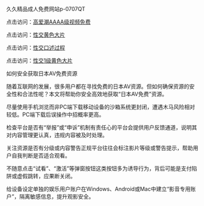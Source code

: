 久久精品成人免费网站p-0707QT

点击访问：<a href="https://rtj-3zo.pages.dev/">高爱潮AAAA级视频免费</a>

点击访问：<a href="https://rtj-3zo.pages.dev/">性交黄色大片</a>

点击访问：<a href="https://vassv.pages.dev/">性交口述过程</a>

点击访问：<a href="https://gsd-agv.pages.dev/">性交1级黄色大片</a>



如何安全获取日本AV免费资源

随着互联网的发展，很多用户都在寻找免费的日本AV资源。但如何确保资源的安全性和合法性呢？本文将帮助你安全高效地获取“日本AV免费”资源。

尽量使用手机浏览而非PC端下载移动设备的沙箱系统更封闭，遭遇木马风险相对较低。PC端下载后误操作中招概率更高。

检查平台是否有“举报”或“申诉”机制有责任心的平台会提供用户反馈通道，说明其对内容管理更认真，违规内容被及时处理。

关注资源是否有分级或内容警告正规平台往往会标注影片等级或警告提示，帮助用户自我判断是否适合观看。

不随意点击“试看”、“激活”等弹窗按钮这类按钮多为诱导行为，背后可能是支付陷阱或虚假跳转，应果断关闭。

给设备设定单独的娱乐用户账户在Windows、Android或Mac中建立“影音专用账户”，隔离敏感信息，提升观影安全。


<span style="display:none;">[Canonical link]( https://github.com/wa070725/541584 ）</span>
